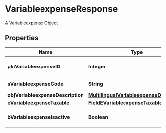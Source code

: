 

# VariableexpenseResponse

A Variableexpense Object

## Properties

| Name | Type | Description | Notes |
|------------ | ------------- | ------------- | -------------|
|**pkiVariableexpenseID** | **Integer** | The unique ID of the Variableexpense |  |
|**sVariableexpenseCode** | **String** | The code of the Variableexpense |  [optional] |
|**objVariableexpenseDescription** | [**MultilingualVariableexpenseDescription**](MultilingualVariableexpenseDescription.md) |  |  |
|**eVariableexpenseTaxable** | **FieldEVariableexpenseTaxable** |  |  [optional] |
|**bVariableexpenseIsactive** | **Boolean** | Whether the variableexpense is active or not |  [optional] |



